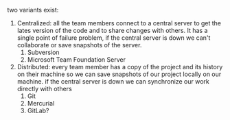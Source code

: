 two variants exist: 

1. Centralized: all the team members connect to a central server to get the lates version of the code and to share changes with others. It has a single point of failure problem, if the central server is down we can't collaborate or save snapshots of the server.
	1. Subversion
	2. Microsoft Team Foundation Server
3. Distributed: every team member has a copy of the project and its history on their machine so we can save snapshots of our project locally on our machine. if the central server is down we can synchronize our work directly with others
	1. Git
	2. Mercurial
	3. GitLab?